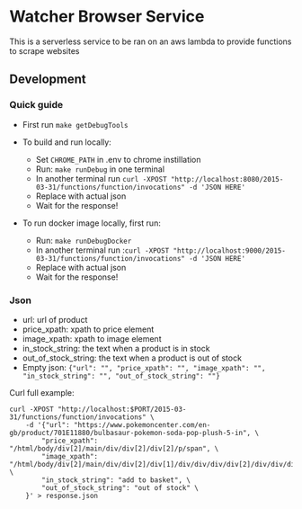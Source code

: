 # Watcher Browser Service

This is a serverless service to be ran on an aws lambda to provide functions to scrape websites

## Development

### Quick guide

-   First run `make getDebugTools`
-   To build and run locally:

    -   Set `CHROME_PATH` in .env to chrome instillation
    -   Run: `make runDebug` in one terminal
    -   In another terminal run `curl -XPOST "http://localhost:8080/2015-03-31/functions/function/invocations" -d 'JSON HERE'`
    -   Replace with actual json
    -   Wait for the response!

-   To run docker image locally, first run:

    -   Run: `make runDebugDocker`
    -   In another terminal run :`curl -XPOST "http://localhost:9000/2015-03-31/functions/function/invocations" -d 'JSON HERE'`
    -   Replace with actual json
    -   Wait for the response!

### Json

-   url: url of product
-   price_xpath: xpath to price element
-   image_xpath: xpath to image element
-   in_stock_string: the text when a product is in stock
-   out_of_stock_string: the text when a product is out of stock
-   Empty json: `{"url": "", "price_xpath": "", "image_xpath": "", "in_stock_string": "", "out_of_stock_string": ""}`

Curl full example:

```
curl -XPOST "http://localhost:$PORT/2015-03-31/functions/function/invocations" \
    -d '{"url": "https://www.pokemoncenter.com/en-gb/product/701E11880/bulbasaur-pokemon-soda-pop-plush-5-in", \
        "price_xpath": "/html/body/div[2]/main/div/div[2]/div[2]/p/span", \
        "image_xpath": "/html/body/div[2]/main/div/div[2]/div[1]/div/div/div/div[2]/div/div/div[5]/figure/div/div[1]/img", \
        "in_stock_string": "add to basket", \
        "out_of_stock_string": "out of stock" \
    }' > response.json
```
